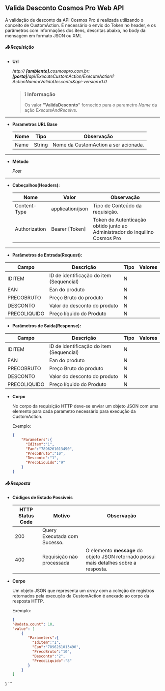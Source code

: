 ## Valida Desconto Cosmos Pro Web API

A validação de desconto da API Cosmos Pro é realizada utilizando o conceito de CustomAction.
É necessário o envio do Token no header, e os parâmetros com informações dos itens, descritas abaixo, no body da mensagem em formato JSON ou XML

##### :outbox_tray: Requisição


- **Url** 

	*http:// **[ambiente]**.cosmospro.com.br:**[porta]**/api/ExecuteCustomAction/ExecuteAction?ActionName=ValidaDesconto&api-version=1.0*
	
    > ### :grey_exclamation: Informação
    > Os valor **"ValidaDesconto"** fornecido para o parametro *Name* da ação *ExecuteAndReceive*.
	
---

- **Parametros URL Base**

    | Nome | Tipo | Observação
	| ------ | ------ | ------ |
	| Name | String | Nome da CustomAction a ser acionada. 

---

- **Método** 

	*Post*
---

- **Cabeçalhos(Headers):**

	| Nome | Valor | Observação
	| ------ | ------ | ------ |
	| Content-Type | application/json | Tipo de Conteúdo da requisição.
	| Authorization | Bearer [Token] | Token de Autenticação obtido junto ao Administrador do Inquilino Cosmos Pro

---


- **Parâmetros de Entrada(Request):**

|Campo|Descrição|Tipo|Valores|
|------|------|------|------|
|IDITEM|ID de identificação do item (Sequencial)|N||
|EAN|Ean do produto|N||
|PRECOBRUTO|Preço Bruto do produto|N||
|DESCONTO|Valor do desconto do produto|N||
|PRECOLIQUIDO|Preço líquido do Produto|N||


- **Parâmetros de Saída(Response):**

|Campo|Descrição|Tipo|Valores|
|------|------|------|------|
|IDITEM|ID de identificação do item (Sequencial)|N||
|EAN|Ean do produto|N||
|PRECOBRUTO|Preço Bruto do produto|N||
|DESCONTO|Valor do desconto do produto|N||
|PRECOLIQUIDO|Preço líquido do Produto|N||



- **Corpo**

	No corpo da requisição HTTP deve-se enviar um objeto JSON com uma elemento para cada parametro necessário para execução da CustomAction.

	Exemplo:

	```JSON
	{
        "Parameters":{
	      "IdItem":"1",
	      "Ean":"7896261013490",
		  "PrecoBruto":"10",
		  "Desconto":"1",
		  "PrecoLiquido":"9"
        }
    }
	```

##### :outbox_tray: Resposta

- **Códigos de Estado Possíveis**


	| HTTP Status Code | Motivo | Observação
	| ------ | ------ | ------ |
	| 200 | Query Executada com Sucesso. |
	| 400 | Requisição não processada | O elemento **message** do objeto JSON retornado possui mais detalhes sobre a resposta.


- **Corpo**

	Um objeto JSON que representa um *array* com a coleção de registros retornados pela execução da CustomAction é anexado ao corpo da resposta HTTP.

	Exemplo:

	```JSON
    {
    "@odata.count": 10,
    "value": [
        {
           "Parameters":{
	         "IdItem":"1",
	         "Ean":"7896261013490",
		     "PrecoBruto":"10",
		     "Desconto":"2",
		     "PrecoLiquido":"8"
           }
        }
    ]
}
	```
